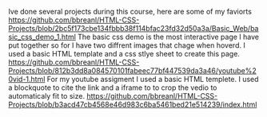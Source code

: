 Ive done several projects during this course, here are some of my faviorts 
https://github.com/bbreanl/HTML-CSS-Projects/blob/2bc5f173cbe134fbbb38f114bfac23fd32d50a3a/Basic_Web/basic_css_demo_1.html
The basic css demo is the most interactive page I have put together so for I have two diffrent images that chage when hoverd. I used a basic HTML template and a css stlye sheet to create this page.  
https://github.com/bbreanl/HTML-CSS-Projects/blob/812b3dd8a084570101fabeec77bf447539da3a46/youtube%20vid-1.html
For my youtube assigment I used a basic HTML templete. I used a blockquote to cite the link and a iframe to to crop the vedio to automaticaly fit to size. 
https://github.com/bbreanl/HTML-CSS-Projects/blob/b3acd47cb4568e46d983c6ba5461bed21e514239/index.html
